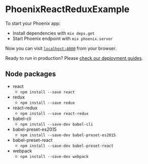 # PhoenixReactReduxExample

To start your Phoenix app:

  * Install dependencies with `mix deps.get`
  * Start Phoenix endpoint with `mix phoenix.server`

Now you can visit [`localhost:4000`](http://localhost:4000) from your browser.

Ready to run in production? Please [check our deployment guides](http://www.phoenixframework.org/docs/deployment).

## Node packages

- react
  - `npm install --save react`
- redux
  - `npm install --save redux`
- react-redux
  - `npm install --save react-redux`
- babel-cli
  - `npm install --save-dev babel-cli`
- babel-preset-es2015
  - `npm install --save-dev babel-preset-es2015`
- babel-preset-react
  - `npm install --save-dev babel-preset-react`
- webpack
  - `npm install --save-dev webpack`
